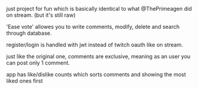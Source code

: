 just project for fun which is basically identical to what @ThePrimeagen did on stream. (but it's still raw)

'Ease vote' allowes you to write comments, modify, delete and search through database.

register/login is handled with jwt instead of twitch oauth like on stream.

just like the original one, comments are exclusive, meaning as an user you can post only 1 comment. 

app has like/dislike counts which sorts comments and showing the most liked ones first
